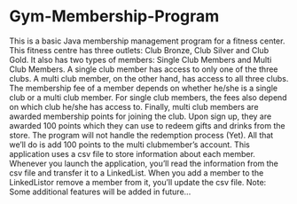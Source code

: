 # Gym-Membership-Program
This is a basic Java membership management program for a fitness center.
This fitness centre has three outlets: Club Bronze, Club Silver and Club Gold. 
It also has two types of members:
Single Club Members and Multi Club Members.
A single club member has access to only one of the three clubs. 
A multi club member, on the other hand, has access to all three clubs.
The membership fee of a member depends on whether he/she is a single club or a multi club member. For single club members, the fees also depend on which club he/she has access to.
Finally, multi club members are awarded membership points for joining the club. 
Upon sign up, they are awarded 100 points which they can use to redeem gifts and drinks from the store. 
The program will not handle the redemption process (Yet).
All that we’ll do is add 100 points to the multi clubmember’s account.
This application uses a csv file to store information about each member.
Whenever you launch the application, you’ll read the information from the csv file and transfer it to a LinkedList. When you add a member to the LinkedListor remove a member from it, you’ll update the csv file.
Note: Some additional features will be added in future...
